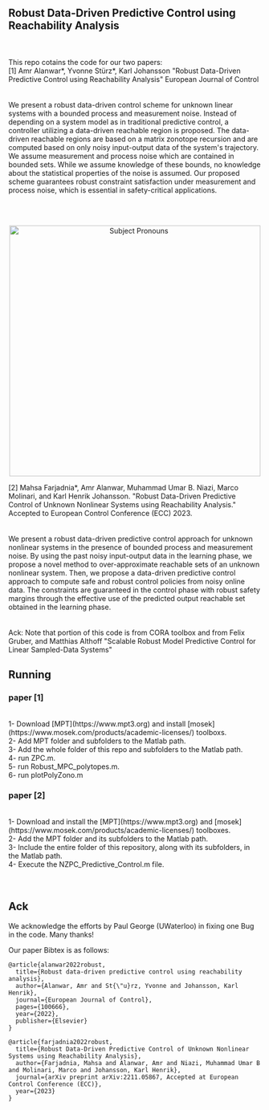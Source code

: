 ## Robust Data-Driven Predictive Control using Reachability Analysis
<br /> 
<br /> 
This repo cotains the code for our two papers:<br /> 
[1] Amr Alanwar*, Yvonne Stürz*, Karl Johansson "Robust Data-Driven Predictive Control using Reachability Analysis" European Journal of Control <br />
<br /> 
<br /> 
We present a robust data-driven control scheme for unknown linear systems with a bounded process and measurement noise. Instead of depending on a system model as in traditional predictive control, a controller utilizing a data-driven reachable region is proposed. The data-driven reachable regions are based on a matrix zonotope recursion and are computed based on only noisy input-output data of the system's trajectory. We assume measurement and process noise which are contained in bounded sets. While we assume knowledge of these bounds, no knowledge about the statistical properties of the noise is assumed. Our proposed scheme guarantees robust constraint satisfaction under measurement and process noise, which is essential in safety-critical applications.<br />

<br /> <br />
<p align="center">
<img
src="Figures/reachmpc.png"
raw=true
alt="Subject Pronouns"
width=500
/>
</p>
[2] Mahsa Farjadnia*, Amr Alanwar, Muhammad Umar B. Niazi, Marco Molinari, and Karl Henrik Johansson. "Robust Data-Driven Predictive Control of Unknown Nonlinear Systems using Reachability Analysis." Accepted to European Control Conference (ECC) 2023. <br />
<br /> 
<br /> 
We present a robust data-driven predictive control approach for unknown nonlinear systems in the presence of bounded process and measurement noise. By using the past noisy input-output data in the learning phase, we propose a novel method to over-approximate reachable sets of an unknown nonlinear system. Then, we propose a data-driven predictive control approach to compute safe and robust control policies from noisy online data. The constraints are guaranteed in the control phase with robust safety margins through the effective use of the predicted output reachable set obtained in the learning phase.   <br />
<br /> 
<br />
Ack: Note that portion of this code is from CORA toolbox and from Felix Gruber, and Matthias Althoff "Scalable Robust Model Predictive Control for Linear Sampled-Data Systems"
<br /> 

## Running 
### paper [1] <br />
<br />
1- Download [MPT](https://www.mpt3.org) and install [mosek](https://www.mosek.com/products/academic-licenses/) toolboxs.<br />
2- Add MPT folder and subfolders to the Matlab path.  <br />
3- Add the whole folder of this repo and subfolders to the Matlab path.  <br />
4- run ZPC.m.<br />
5- run Robust_MPC_polytopes.m.<br />
6- run plotPolyZono.m <br />

### paper [2] <br />
<br />
1- Download and install the [MPT](https://www.mpt3.org) and [mosek](https://www.mosek.com/products/academic-licenses/) toolboxes. <br />
2- Add the MPT folder and its subfolders to the Matlab path. <br />
3- Include the entire folder of this repository, along with its subfolders, in the Matlab path. <br />
4- Execute the NZPC_Predictive_Control.m file. <br />
<br />
<br />

## Ack
We acknowledge the efforts by Paul George (UWaterloo) in fixing one Bug in the code. Many thanks!


Our paper Bibtex is as follows:<br />
```
@article{alanwar2022robust,
  title={Robust data-driven predictive control using reachability analysis},
  author={Alanwar, Amr and St{\"u}rz, Yvonne and Johansson, Karl Henrik},
  journal={European Journal of Control},
  pages={100666},
  year={2022},
  publisher={Elsevier}
}
```
```
@article{farjadnia2022robust,
  title={Robust Data-Driven Predictive Control of Unknown Nonlinear Systems using Reachability Analysis},
  author={Farjadnia, Mahsa and Alanwar, Amr and Niazi, Muhammad Umar B and Molinari, Marco and Johansson, Karl Henrik},
  journal={arXiv preprint arXiv:2211.05867, Accepted at European Control Conference (ECC)},
  year={2023}
}
```
